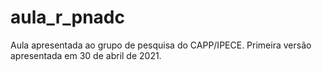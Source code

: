 # aula_r_pnadc

Aula apresentada ao grupo de pesquisa do CAPP/IPECE.
Primeira versão apresentada em 30 de abril de 2021.
